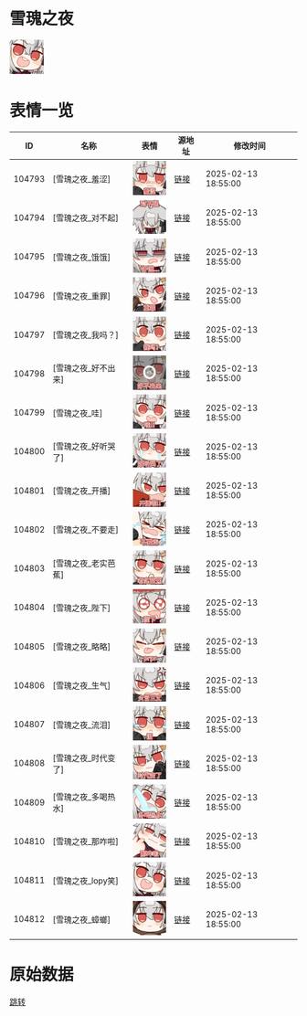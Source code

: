 # 雪瑰之夜

<img src="./cover.png" height="60" alt="cover" />

# 表情一览

|ID|名称|表情|源地址|修改时间|
|----|----|----|----|----|
|104793|[雪瑰之夜_羞涩]|<img src="./pic/104793_%5B雪瑰之夜_羞涩%5D.png" height="60" alt="羞涩"/>|[链接](https://i0.hdslb.com/bfs/garb/45f5a0ebd43342d54900767f3fb26e022d758f73.png)|2025-02-13 18:55:00|
|104794|[雪瑰之夜_对不起]|<img src="./pic/104794_%5B雪瑰之夜_对不起%5D.png" height="60" alt="对不起"/>|[链接](https://i0.hdslb.com/bfs/garb/4d3a48b124971b2731ff88bde7485b2b73808ada.png)|2025-02-13 18:55:00|
|104795|[雪瑰之夜_饿饿]|<img src="./pic/104795_%5B雪瑰之夜_饿饿%5D.png" height="60" alt="饿饿"/>|[链接](https://i0.hdslb.com/bfs/garb/07eff1b0b2bc7ab274af6f1a9e5d807680e694b3.png)|2025-02-13 18:55:00|
|104796|[雪瑰之夜_重罪]|<img src="./pic/104796_%5B雪瑰之夜_重罪%5D.png" height="60" alt="重罪"/>|[链接](https://i0.hdslb.com/bfs/garb/cda421ca1d906459841c54a90f14516120b72704.png)|2025-02-13 18:55:00|
|104797|[雪瑰之夜_我吗？]|<img src="./pic/104797_%5B雪瑰之夜_我吗？%5D.png" height="60" alt="我吗？"/>|[链接](https://i0.hdslb.com/bfs/garb/8a67b6b0a975187d0314ba63ee2bd8dcf82a6c1e.png)|2025-02-13 18:55:00|
|104798|[雪瑰之夜_好不出来]|<img src="./pic/104798_%5B雪瑰之夜_好不出来%5D.png" height="60" alt="好不出来"/>|[链接](https://i0.hdslb.com/bfs/garb/df27c1e37013797c6b92c2688e569cb140a6f0c2.png)|2025-02-13 18:55:00|
|104799|[雪瑰之夜_哇]|<img src="./pic/104799_%5B雪瑰之夜_哇%5D.png" height="60" alt="哇"/>|[链接](https://i0.hdslb.com/bfs/garb/e2934af3f01dabdf6d2b7495c94049220a9e745b.png)|2025-02-13 18:55:00|
|104800|[雪瑰之夜_好听哭了]|<img src="./pic/104800_%5B雪瑰之夜_好听哭了%5D.png" height="60" alt="好听哭了"/>|[链接](https://i0.hdslb.com/bfs/garb/89ed347ff362ec9ee305192863f5eea6d5cc1865.png)|2025-02-13 18:55:00|
|104801|[雪瑰之夜_开播]|<img src="./pic/104801_%5B雪瑰之夜_开播%5D.png" height="60" alt="开播"/>|[链接](https://i0.hdslb.com/bfs/garb/ef80483d49bf3c28933a35d24790908b40140788.png)|2025-02-13 18:55:00|
|104802|[雪瑰之夜_不要走]|<img src="./pic/104802_%5B雪瑰之夜_不要走%5D.png" height="60" alt="不要走"/>|[链接](https://i0.hdslb.com/bfs/garb/c0049c3a35896d61d01148bc9115e389e7816c6f.png)|2025-02-13 18:55:00|
|104803|[雪瑰之夜_老实芭蕉]|<img src="./pic/104803_%5B雪瑰之夜_老实芭蕉%5D.png" height="60" alt="老实芭蕉"/>|[链接](https://i0.hdslb.com/bfs/garb/ef98297195a40396760f1c6c843de15cea68f826.png)|2025-02-13 18:55:00|
|104804|[雪瑰之夜_陛下]|<img src="./pic/104804_%5B雪瑰之夜_陛下%5D.png" height="60" alt="陛下"/>|[链接](https://i0.hdslb.com/bfs/garb/3d38e27742a9e5a9de15aa96f688924744ab2a9a.png)|2025-02-13 18:55:00|
|104805|[雪瑰之夜_略略]|<img src="./pic/104805_%5B雪瑰之夜_略略%5D.png" height="60" alt="略略"/>|[链接](https://i0.hdslb.com/bfs/garb/3874ec765ad5a21d9dad411255220a88d9d6550d.png)|2025-02-13 18:55:00|
|104806|[雪瑰之夜_生气]|<img src="./pic/104806_%5B雪瑰之夜_生气%5D.png" height="60" alt="生气"/>|[链接](https://i0.hdslb.com/bfs/garb/f0f207b5c68cf6325d7d2f68ab9d2adc53a64e04.png)|2025-02-13 18:55:00|
|104807|[雪瑰之夜_流泪]|<img src="./pic/104807_%5B雪瑰之夜_流泪%5D.png" height="60" alt="流泪"/>|[链接](https://i0.hdslb.com/bfs/garb/3af0dd5c821ec44a0a0d9f256780f8e440e596f9.png)|2025-02-13 18:55:00|
|104808|[雪瑰之夜_时代变了]|<img src="./pic/104808_%5B雪瑰之夜_时代变了%5D.png" height="60" alt="时代变了"/>|[链接](https://i0.hdslb.com/bfs/garb/f83ef8554059a6a1ffef7e13784e06336a557387.png)|2025-02-13 18:55:00|
|104809|[雪瑰之夜_多喝热水]|<img src="./pic/104809_%5B雪瑰之夜_多喝热水%5D.png" height="60" alt="多喝热水"/>|[链接](https://i0.hdslb.com/bfs/garb/3bc9de07e05a5edd7d1d9d8e2a3c9da2d5039a17.png)|2025-02-13 18:55:00|
|104810|[雪瑰之夜_那咋啦]|<img src="./pic/104810_%5B雪瑰之夜_那咋啦%5D.png" height="60" alt="那咋啦"/>|[链接](https://i0.hdslb.com/bfs/garb/a5a5a4acc55af737ee49bf9333b617c519bc7205.png)|2025-02-13 18:55:00|
|104811|[雪瑰之夜_lopy笑]|<img src="./pic/104811_%5B雪瑰之夜_lopy笑%5D.png" height="60" alt="lopy笑"/>|[链接](https://i0.hdslb.com/bfs/garb/d5194828fecab5b2e8274409640bff065c3b6269.png)|2025-02-13 18:55:00|
|104812|[雪瑰之夜_蟑螂]|<img src="./pic/104812_%5B雪瑰之夜_蟑螂%5D.png" height="60" alt="蟑螂"/>|[链接](https://i0.hdslb.com/bfs/garb/c8ab39560694be07879504050be49b37363d01a9.png)|2025-02-13 18:55:00|

# 原始数据

[跳转](./raw.json)

